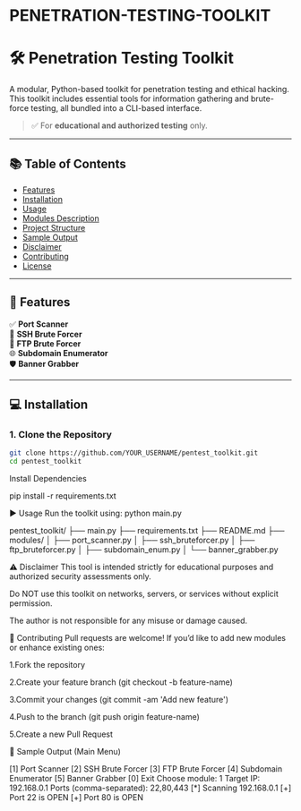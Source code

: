# PENETRATION-TESTING-TOOLKIT

# 🛠️ Penetration Testing Toolkit

A modular, Python-based toolkit for penetration testing and ethical hacking. This toolkit includes essential tools for information gathering and brute-force testing, all bundled into a CLI-based interface.

> ✅ For **educational and authorized testing** only.

---

## 📚 Table of Contents

- [Features](#features)
- [Installation](#installation)
- [Usage](#usage)
- [Modules Description](#modules-description)
- [Project Structure](#project-structure)
- [Sample Output](#sample-output)
- [Disclaimer](#disclaimer)
- [Contributing](#contributing)
- [License](#license)

---

## 🚀 Features

✅ **Port Scanner**  
🔑 **SSH Brute Forcer**  
📁 **FTP Brute Forcer**  
🌐 **Subdomain Enumerator**  
🛡️ **Banner Grabber**

---

## 💻 Installation

### 1. Clone the Repository

```bash
git clone https://github.com/YOUR_USERNAME/pentest_toolkit.git
cd pentest_toolkit
```

 Install Dependencies

pip install -r requirements.txt

▶️ Usage
Run the toolkit using:
python main.py


pentest_toolkit/
├── main.py
├── requirements.txt
├── README.md
├── modules/
│   ├── port_scanner.py
│   ├── ssh_bruteforcer.py
│   ├── ftp_bruteforcer.py
│   ├── subdomain_enum.py
│   └── banner_grabber.py



⚠️ Disclaimer
This tool is intended strictly for educational purposes and authorized security assessments only.

Do NOT use this toolkit on networks, servers, or services without explicit permission.

The author is not responsible for any misuse or damage caused.


🤝 Contributing
Pull requests are welcome! If you’d like to add new modules or enhance existing ones:

1.Fork the repository

2.Create your feature branch (git checkout -b feature-name)

3.Commit your changes (git commit -am 'Add new feature')

4.Push to the branch (git push origin feature-name)

5.Create a new Pull Request


🧪 Sample Output (Main Menu)

[1] Port Scanner
[2] SSH Brute Forcer
[3] FTP Brute Forcer
[4] Subdomain Enumerator
[5] Banner Grabber
[0] Exit
Choose module: 1
Target IP: 192.168.0.1
Ports (comma-separated): 22,80,443
[*] Scanning 192.168.0.1
[+] Port 22 is OPEN
[+] Port 80 is OPEN





